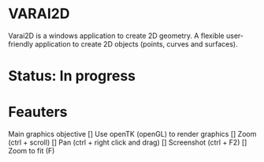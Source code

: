 # VARAI2D
Varai2D is a windows application to create 2D geometry. A flexible user-friendly application to create 2D objects (points, curves and surfaces).

# Status: In progress

# Feauters
Main graphics objective
[] Use openTK (openGL) to render graphics
[] Zoom (ctrl + scroll)
[] Pan (ctrl + right click and drag)
[] Screenshot (ctrl + F2)
[] Zoom to fit (F)
